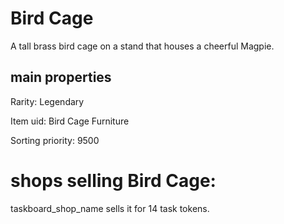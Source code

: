 # Bird Cage

A tall brass bird cage on a stand that houses a cheerful Magpie.

## main properties

Rarity: Legendary

Item uid: Bird Cage Furniture

Sorting priority: 9500

# shops selling Bird Cage:

taskboard_shop_name sells it for 14 task tokens.